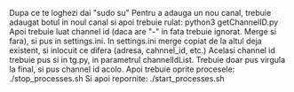 Dupa ce te loghezi dai "sudo su"
Pentru a adauga un nou canal, trebuie adaugat botul in noul canal si apoi trebuie rulat:
python3 getChannelID.py
Apoi trebuie luat channel id (daca are "-" in fata trebuie ignorat. Merge si fara), si pus in settings.ini.
In settings.ini merge copiat de la altul deja existent, si inlocuit ce difera (adresa, cahnnel_id, etc.)
Acelasi channel id trebuie pus si in tg.py, in parametrul channelIdList. Trebuie doar pus virgula la final, si pus channel id acolo.
Apoi trebuie oprite procesele:
./stop_processes.sh
Si apoi repornite:
./start_processes.sh
